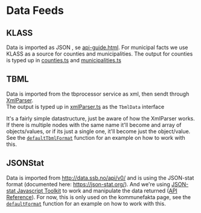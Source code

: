 # Data Feeds
## KLASS
Data is imported as JSON , se [api-guide.html](https://data.ssb.no/api/klass/v1/api-guide.html).
For municipal facts we use KLASS as a source for counties and municipalities. 
The output for counties is typed up in [counties.ts](/src/main/resources/lib/klass/counties.ts) and [municipalities.ts](/src/main/resources/lib/klass/municipalities.ts)
## TBML
Data is imported from the tbprocessor service as xml, then sendt through [XmlParser](/src/main/java/no/ssb/xp/xmlparser/XmlParser.java).  
The output is typed up in [xmlParser.ts](/src/main/resources/lib/types/xmlParser.ts) as the `TbmlData` interface

It's a fairly simple datastructure, just be aware of how the XmlParser works. If there is multiple nodes with the same name it'll become and array of objects/values, or if its just a single one, it'll become just the object/value. See the [`defaultTbmlFormat`](./../src/main/resources/lib/highcharts/highchartsDataFormats.es6) function for an example on how to work with this.
## JSONStat
Data is imported from http://data.ssb.no/api/v0/ and is using the JSON-stat format (documented here: https://json-stat.org/). And we're using [JSON-stat Javascript Toolkit](https://www.npmjs.com/package/jsonstat-toolkit) to work and manipulate the data returned ([API Reference](https://github.com/jsonstat/toolkit/blob/master/docs/API.md)). For now, this is only used on the kommunefakta page, see the [`defaultFormat`](./../src/main/resources/lib/highcharts/highchartsDataFormats.es6) function for an example on how to work with this.
